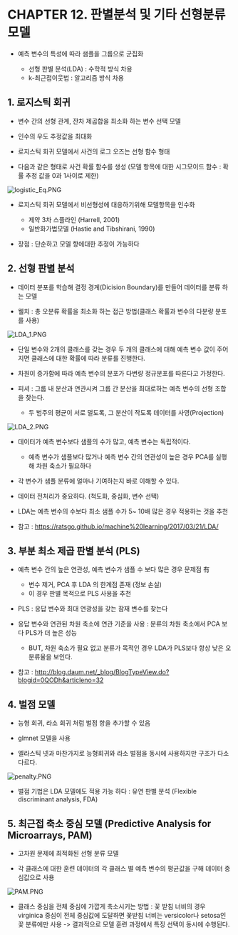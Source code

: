 
# CHAPTER 12. 판별분석 및 기타 선형분류 모델

- 예측 변수의 특성에 따라 샘플을 그룹으로 군집화

    - 선형 판별 분석(LDA) : 수학적 방식 차용
    - k-최근접이웃법 : 알고리즘 방식 차용

## 1. 로지스틱 회귀

- 변수 간의 선형 관계, 잔차 제곱합을 최소화 하는 변수 선택 모델


- 인수의 우도 추정값을 최대화


- 로지스틱 회귀 모델에서 사건의 로그 오즈는 선형 함수 형태


- 다음과 같은 형태로 사건 확률 함수를 생성 (모델 항목에 대한 시그모이드 함수 : 확률 추정 값을 0과 1사이로 제한)

![logistic_Eq.PNG](attachment:logistic_Eq.PNG)

- 로지스틱 회귀 모델에서 비선형성에 대응하기위해 모델항목을 인수화

    - 제약 3차 스플라인 (Harrell, 2001)
    - 일반화가법모델 (Hastie and Tibshirani, 1990)

- 장점 : 단순하고 모델 항에대한 추정이 가능하다

## 2. 선형 판별 분석

- 데이터 분포를 학습해 결정 경계(Dicision Boundary)를 만들어 데이터를 분류 하는 모델


- 웰치 : 총 오분류 확률을 최소화 하는 접근 방법(클래스 확률과 변수의 다분량 분포를 사용)

![LDA_1.PNG](attachment:LDA_1.PNG)

- 단일 변수와 2개의 클래스를 갖는 경우 두 개의 클래스에 대해 예측 변수 값이 주어지면 클래스에 대한 확률에 따라 분류를 진행한다.

- 차원이 증가함에 따라 예측 변수의 분포가 다변량 정규분포를 따른다고 가정한다.

- 피셔 : 그룹 내 분산과 연관시켜 그룹 간 분산을 최대로하는 예측 변수의 선형 조합을 찾는다.

    - 두 범주의 평균이 서로 멀도록, 그 분산이 작도록 데이터를 사영(Projection)
    
![LDA_2.PNG](attachment:LDA_2.PNG)

- 데이터가 예측 변수보다 샘플의 수가 많고, 예측 변수는 독립적이다.

    - 예측 변수가 샘플보다 많거나 예측 변수 간의 연관성이 높은 경우 PCA를 실행해 차원 축소가 필요하다
    
    
- 각 변수가 샘플 분류에 얼마나 기여하는지 바로 이해할 수 있다.


- 데이터 전처리가 중요하다. (척도화, 중심화, 변수 선택)


- LDA는 예측 변수의 수보다 최소 샘플 수가 5~ 10배 많은 경우 적용하는 것을 추천


- 참고 : https://ratsgo.github.io/machine%20learning/2017/03/21/LDA/

## 3. 부분 최소 제곱 판별 분석 (PLS)


- 예측 변수 간의 높은 연관성, 예측 변수가 샘플 수 보다 많은 경우 문제점 有

    - 변수 제거, PCA 후 LDA 의 한계점 존재 (정보 손실)
    - 이 경우 판별 목적으로 PLS 사용을 추천
    

- PLS : 응답 변수와 최대 연광성을 갖는 잠재 변수를 찾는다


- 응답 변수와 연관된 차원 축소에 연관 기준을 사용 : 분류의 차원 축소에서 PCA 보다 PLS가 더 높은 성능

    - BUT, 차원 축소가 필요 없고 분류가 목적인 경우 LDA가 PLS보다 항상 낮은 오분류율을 보인다.
    
    
- 참고 : http://blog.daum.net/_blog/BlogTypeView.do?blogid=0QODh&articleno=32 

## 4. 벌점 모델

- 능형 회귀, 라소 회귀 처럼 벌점 항을 추가할 수 있음


- glmnet 모델을 사용


- 엘라스틱 넷과 마찬가지로 능형회귀와 라소 벌점을 동시에 사용하지만 구조가 다소 다르다.

![penalty.PNG](attachment:penalty.PNG)


- 벌점 기법은 LDA 모델에도 적용 가능 하다 : 유연 판별 분석 (Flexible discriminant analysis, FDA)

## 5. 최근접 축소 중심 모델 (Predictive Analysis for Microarrays, PAM)


- 고차원 문제에 최적화된 선형 분류 모델


- 각 클래스에 대한 훈련 데이터의 각 클래스 별 예측 변수의 평균값을 구해 데이터 중심값으로 사용

![PAM.PNG](attachment:PAM.PNG)

- 클래스 중심을 전체 중심에 가깝게 축소시키는 방법 : 꽃 받침 너비의 경우 virginica 중심이 전체 중심값에 도달하면 꽃받침 너비는 versicolor나 setosa인 꽃 분류에만 사용 -> 결과적으로 모델 훈련 과정에서 특징 선택이 동시에 수행된다.
